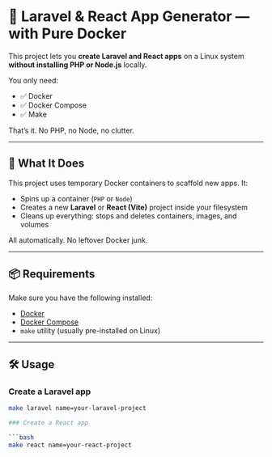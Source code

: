 # 🐳 Laravel & React App Generator — with Pure Docker

This project lets you **create Laravel and React apps** on a Linux system **without installing PHP or Node.js** locally.

You only need:
- ✅ Docker
- ✅ Docker Compose
- ✅ Make

That’s it. No PHP, no Node, no clutter.

---

## 🚀 What It Does

This project uses temporary Docker containers to scaffold new apps. It:

- Spins up a container (`PHP` or `Node`)
- Creates a new **Laravel** or **React (Vite)** project inside your filesystem
- Cleans up everything: stops and deletes containers, images, and volumes

All automatically. No leftover Docker junk.

---

## 📦 Requirements

Make sure you have the following installed:

- [Docker](https://docs.docker.com/get-docker/)
- [Docker Compose](https://docs.docker.com/compose/install/)
- `make` utility (usually pre-installed on Linux)

---

## 🛠 Usage

### Create a Laravel app

```bash
make laravel name=your-laravel-project

### Create a React app

```bash
make react name=your-react-project

